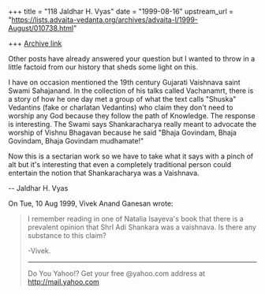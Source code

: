 +++
title = "118 Jaldhar H. Vyas"
date = "1999-08-16"
upstream_url = "https://lists.advaita-vedanta.org/archives/advaita-l/1999-August/010738.html"

+++
[Archive link](https://lists.advaita-vedanta.org/archives/advaita-l/1999-August/010738.html)

Other posts have already answered your question but I wanted to throw in a
little factoid from our history that sheds some light on this.

I have on occasion mentioned the 19th century Gujarati Vaishnava saint
Swami Sahajanand.  In the collection of his talks called Vachanamrt, there
is a story of how he one day met a group of what the text calls
"Shuska" Vedantins (fake or charlatan Vedantins) who claim they don't need
to worship any God because they follow the path of Knowledge.  The
response is interesting.  The Swami says Shankaracharya really meant to
advocate the worship of Vishnu Bhagavan because he said "Bhaja Govindam,
Bhaja Govindam, Bhaja Govindam mudhamate!"

Now this is a sectarian work so we have to take what it says with a pinch
of alt but it's interesting that even a completely traditional person
could entertain the notion that Shankaracharya was a Vaishnava.

--
Jaldhar H. Vyas <jaldhar at braincells.com>

On Tue, 10 Aug 1999, Vivek Anand Ganesan wrote:

> I remember reading in one of Natalia Isayeva's book that there is a prevalent opinion that
> ShrI Adi Shankara was a vaishnava. Is there any substance to this claim?
>
> -Vivek.
>
> _________________________________________________________
> Do You Yahoo!?
> Get your free @yahoo.com address at http://mail.yahoo.com
>

